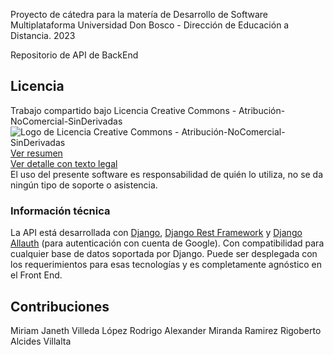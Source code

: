 Proyecto de cátedra para la matería de Desarrollo de Software Multiplataforma
Universidad Don Bosco - Dirección de Educación a Distancia. 2023

Repositorio de API de BackEnd

## Licencia
Trabajo compartido bajo Licencia Creative Commons - Atribución-NoComercial-SinDerivadas  
![Logo de Licencia Creative Commons - Atribución-NoComercial-SinDerivadas ](https://licensebuttons.net/l/by-nc-nd/3.0/88x31.png)  
[Ver resumen](https://creativecommons.org/licenses/by-nc-nd/4.0/deed.es)  
[Ver detalle con texto legal](https://creativecommons.org/licenses/by-nc-nd/4.0/legalcode.es)  
El uso del presente software es responsabilidad de quién lo utiliza, no se da ningún tipo de soporte o asistencia.

### Información técnica
La API está desarrollada con [Django](https://docs.djangoproject.com/en/4.2/), [Django Rest Framework](https://www.django-rest-framework.org/) y [Django Allauth](https://django-allauth.readthedocs.io/en/latest/) (para autenticación con cuenta de Google). Con compatibilidad para cualquier base de datos soportada por Django. 
Puede ser desplegada con los requerimientos para esas tecnologías y es completamente agnóstico en el Front End.

## Contribuciones
Miriam Janeth Villeda López
Rodrigo Alexander Miranda Ramirez
Rigoberto Alcides Villalta